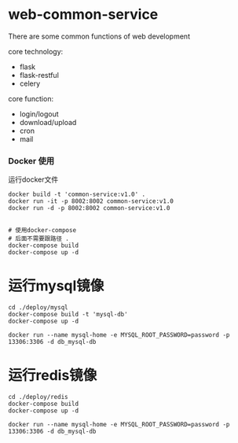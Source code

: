 # web-common-service
There are some common functions of web development

core technology:
  - flask
  - flask-restful
  - celery



core function:  
- login/logout
- download/upload  
- cron  
- mail 


### Docker 使用
运行docker文件
```shell script
docker build -t 'common-service:v1.0' .
docker run -it -p 8002:8002 common-service:v1.0
docker run -d -p 8002:8002 common-service:v1.0


# 使用docker-compose 
# 后面不需要跟路径 .
docker-compose build
docker-compose up -d
```

# 运行mysql镜像
```shell script
cd ./deploy/mysql
docker-compose build -t 'mysql-db'
docker-compose up -d

docker run --name mysql-home -e MYSQL_ROOT_PASSWORD=password -p 13306:3306 -d db_mysql-db
```

# 运行redis镜像
```shell script
cd ./deploy/redis
docker-compose build
docker-compose up -d

docker run --name mysql-home -e MYSQL_ROOT_PASSWORD=password -p 13306:3306 -d db_mysql-db
```

